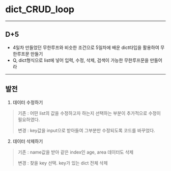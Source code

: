 # dict_CRUD_loop
---
## D+5
* 4일차 만들었던 무한루프와 비슷한 조건으로 5일차에 배운 dict타입을 활용하여 무한루프문 만들기
* Q, dict형식으로 list에 넣어 입력, 수정, 삭제, 검색이 가능한 무한루프문을 만들어라

---
## 발전
1. 데이터 수정하기

>기존 : 어떤 list의 값을 수정하고자 하는지 선택하는 부분이 추가적으로 수정이 필요하였다.
>
>변경 : key값을 input으로 받아들여 그부분만 수정되도록 코드를 바꾸었다.


2. 데이터 삭제하기

>기존 : name값을 받아 같은 index인 age, area 데이터도 삭제
>
>변경 : 찾을 key 선택. key가 있는 dict 전체 삭제
